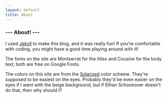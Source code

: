 ```yaml
---
layout: default
title: About
---
```

<h3> --- About! ---</h3>

I used <a href="https://jekyllrb.com/" target="_blank">Jekyll</a> to make this blog, and it was really fun! If you're comfortable with coding, you might have a good time playing around with it!

The fonts on the site are Montserrat for the titles and Cousine for the body text; both are free on Google Fonts. 

The colors on this site are from the <a href="https://ethanschoonover.com/solarized/" target="_blank">Solarized</a> color scheme. They're supposed to be easiest on the eyes. Probably they'd be even easier on the eyes if I went with the beige background, but if Ethan Schoonover doesn't do that, then why should I? 
